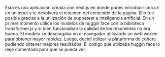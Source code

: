 Ésta es una aplicación creada con next.js en donde podes introducir una url en un input y te devolverá el resumen del contenido de la página. Ello fue posible gracias a la utilización de puppeteer e inteligencia artificial. En un primer momento utilice los modelos de huggin face con la biblioteca transformer.js y si bien funcionaban la calidad de los resumenes no era buena. El modelo se descargaba en el navegador utilizando un web worker para obtener mayor rapidez. 
Luego, decidí utilizar la plataforma de cohere pudiendo obtener mejores resultados. El codigo que utilizaba huggin face lo deje comentado para que se pueda ver. 

